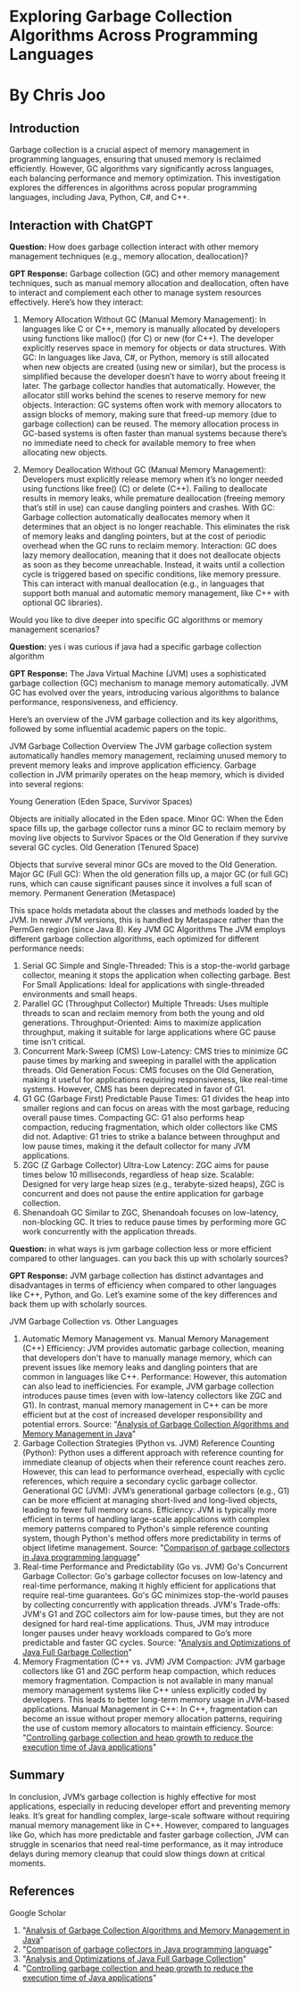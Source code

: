 # **Exploring Garbage Collection Algorithms Across Programming Languages**
# By Chris Joo

## **Introduction**
Garbage collection is a crucial aspect of memory management in programming languages, ensuring that unused memory is reclaimed efficiently. However, GC algorithms vary significantly across languages, each balancing performance and memory optimization. This investigation explores the differences in algorithms across popular programming languages, including Java, Python, C#, and C++.

## Interaction with ChatGPT
**Question:** How does garbage collection interact with other memory management techniques (e.g., memory allocation, deallocation)?

**GPT Response:**
Garbage collection (GC) and other memory management techniques, such as manual memory allocation and deallocation, often have to interact and complement each other to manage system resources effectively. Here’s how they interact:

1. Memory Allocation
Without GC (Manual Memory Management): In languages like C or C++, memory is manually allocated by developers using functions like malloc() (for C) or new (for C++). The developer explicitly reserves space in memory for objects or data structures.
With GC: In languages like Java, C#, or Python, memory is still allocated when new objects are created (using new or similar), but the process is simplified because the developer doesn’t have to worry about freeing it later. The garbage collector handles that automatically. However, the allocator still works behind the scenes to reserve memory for new objects.
Interaction: GC systems often work with memory allocators to assign blocks of memory, making sure that freed-up memory (due to garbage collection) can be reused. The memory allocation process in GC-based systems is often faster than manual systems because there’s no immediate need to check for available memory to free when allocating new objects.

2. Memory Deallocation
Without GC (Manual Memory Management): Developers must explicitly release memory when it’s no longer needed using functions like free() (C) or delete (C++). Failing to deallocate results in memory leaks, while premature deallocation (freeing memory that’s still in use) can cause dangling pointers and crashes.
With GC: Garbage collection automatically deallocates memory when it determines that an object is no longer reachable. This eliminates the risk of memory leaks and dangling pointers, but at the cost of periodic overhead when the GC runs to reclaim memory.
Interaction: GC does lazy memory deallocation, meaning that it does not deallocate objects as soon as they become unreachable. Instead, it waits until a collection cycle is triggered based on specific conditions, like memory pressure. This can interact with manual deallocation (e.g., in languages that support both manual and automatic memory management, like C++ with optional GC libraries).

Would you like to dive deeper into specific GC algorithms or memory management scenarios?

**Question:** yes i was curious if java had a specific garbage collection algorithm

**GPT Response:** 
The Java Virtual Machine (JVM) uses a sophisticated garbage collection (GC) mechanism to manage memory automatically. JVM GC has evolved over the years, introducing various algorithms to balance performance, responsiveness, and efficiency.

Here’s an overview of the JVM garbage collection and its key algorithms, followed by some influential academic papers on the topic.

JVM Garbage Collection Overview
The JVM garbage collection system automatically handles memory management, reclaiming unused memory to prevent memory leaks and improve application efficiency. Garbage collection in JVM primarily operates on the heap memory, which is divided into several regions:

Young Generation (Eden Space, Survivor Spaces)

Objects are initially allocated in the Eden space.
Minor GC: When the Eden space fills up, the garbage collector runs a minor GC to reclaim memory by moving live objects to Survivor Spaces or the Old Generation if they survive several GC cycles.
Old Generation (Tenured Space)

Objects that survive several minor GCs are moved to the Old Generation.
Major GC (Full GC): When the old generation fills up, a major GC (or full GC) runs, which can cause significant pauses since it involves a full scan of memory.
Permanent Generation (Metaspace)

This space holds metadata about the classes and methods loaded by the JVM. In newer JVM versions, this is handled by Metaspace rather than the PermGen region (since Java 8).
Key JVM GC Algorithms
The JVM employs different garbage collection algorithms, each optimized for different performance needs:

1. Serial GC
Simple and Single-Threaded: This is a stop-the-world garbage collector, meaning it stops the application when collecting garbage.
Best For Small Applications: Ideal for applications with single-threaded environments and small heaps.
2. Parallel GC (Throughput Collector)
Multiple Threads: Uses multiple threads to scan and reclaim memory from both the young and old generations.
Throughput-Oriented: Aims to maximize application throughput, making it suitable for large applications where GC pause time isn't critical.
3. Concurrent Mark-Sweep (CMS)
Low-Latency: CMS tries to minimize GC pause times by marking and sweeping in parallel with the application threads.
Old Generation Focus: CMS focuses on the Old Generation, making it useful for applications requiring responsiveness, like real-time systems. However, CMS has been deprecated in favor of G1.
4. G1 GC (Garbage First)
Predictable Pause Times: G1 divides the heap into smaller regions and can focus on areas with the most garbage, reducing overall pause times.
Compacting GC: G1 also performs heap compaction, reducing fragmentation, which older collectors like CMS did not.
Adaptive: G1 tries to strike a balance between throughput and low pause times, making it the default collector for many JVM applications.
5. ZGC (Z Garbage Collector)
Ultra-Low Latency: ZGC aims for pause times below 10 milliseconds, regardless of heap size.
Scalable: Designed for very large heap sizes (e.g., terabyte-sized heaps), ZGC is concurrent and does not pause the entire application for garbage collection.
6. Shenandoah GC
Similar to ZGC, Shenandoah focuses on low-latency, non-blocking GC. It tries to reduce pause times by performing more GC work concurrently with the application threads.

**Question:** in what ways is jvm garbage collection less or more efficient compared to other languages. can you back this up with scholarly sources?

**GPT Response:**
JVM garbage collection has distinct advantages and disadvantages in terms of efficiency when compared to other languages like C++, Python, and Go. Let’s examine some of the key differences and back them up with scholarly sources.

JVM Garbage Collection vs. Other Languages
1. Automatic Memory Management vs. Manual Memory Management (C++)
Efficiency: JVM provides automatic garbage collection, meaning that developers don't have to manually manage memory, which can prevent issues like memory leaks and dangling pointers that are common in languages like C++.
Performance: However, this automation can also lead to inefficiencies. For example, JVM garbage collection introduces pause times (even with low-latency collectors like ZGC and G1). In contrast, manual memory management in C++ can be more efficient but at the cost of increased developer responsibility and potential errors.
Source: "[Analysis of Garbage Collection Algorithms and Memory Management in Java](https://ieeexplore.ieee.org/abstract/document/8756844)"
2. Garbage Collection Strategies (Python vs. JVM)
Reference Counting (Python): Python uses a different approach with reference counting for immediate cleanup of objects when their reference count reaches zero. However, this can lead to performance overhead, especially with cyclic references, which require a secondary cyclic garbage collector.
Generational GC (JVM): JVM’s generational garbage collectors (e.g., G1) can be more efficient at managing short-lived and long-lived objects, leading to fewer full memory scans.
Efficiency: JVM is typically more efficient in terms of handling large-scale applications with complex memory patterns compared to Python's simple reference counting system, though Python's method offers more predictability in terms of object lifetime management.
Source: "[Comparison of garbage collectors in Java programming language](https://ieeexplore.ieee.org/abstract/document/8400277)"
3. Real-time Performance and Predictability (Go vs. JVM)
Go's Concurrent Garbage Collector: Go's garbage collector focuses on low-latency and real-time performance, making it highly efficient for applications that require real-time guarantees. Go's GC minimizes stop-the-world pauses by collecting concurrently with application threads.
JVM's Trade-offs: JVM's G1 and ZGC collectors aim for low-pause times, but they are not designed for hard real-time applications. Thus, JVM may introduce longer pauses under heavy workloads compared to Go’s more predictable and faster GC cycles.
Source: "[Analysis and Optimizations of Java Full Garbage Collection](https://dl.acm.org/doi/abs/10.1145/3265723.3265735)"
4. Memory Fragmentation (C++ vs. JVM)
JVM Compaction: JVM garbage collectors like G1 and ZGC perform heap compaction, which reduces memory fragmentation. Compaction is not available in many manual memory management systems like C++ unless explicitly coded by developers. This leads to better long-term memory usage in JVM-based applications.
Manual Management in C++: In C++, fragmentation can become an issue without proper memory allocation patterns, requiring the use of custom memory allocators to maintain efficiency.
Source: "[Controlling garbage collection and heap growth to reduce the execution time of Java applications](https://dl.acm.org/doi/abs/10.1145/1152649.1152652)"


## Summary
In conclusion, JVM’s garbage collection is highly effective for most applications, especially in reducing developer effort and preventing memory leaks. It’s great for handling complex, large-scale software without requiring manual memory management like in C++. However, compared to languages like Go, which has more predictable and faster garbage collection, JVM can struggle in scenarios that need real-time performance, as it may introduce delays during memory cleanup that could slow things down at critical moments.

## References
Google Scholar
1. "[Analysis of Garbage Collection Algorithms and Memory Management in Java](https://ieeexplore.ieee.org/abstract/document/8756844)"
2. "[Comparison of garbage collectors in Java programming language](https://ieeexplore.ieee.org/abstract/document/8400277)"
3. "[Analysis and Optimizations of Java Full Garbage Collection](https://dl.acm.org/doi/abs/10.1145/3265723.3265735)"
4. "[Controlling garbage collection and heap growth to reduce the execution time of Java applications](https://dl.acm.org/doi/abs/10.1145/1152649.1152652)"
